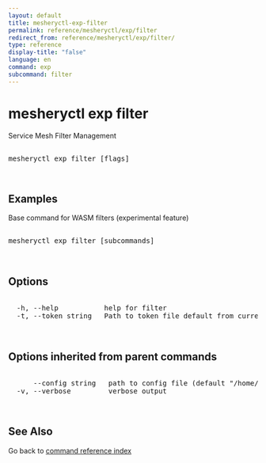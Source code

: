 ```yaml
---
layout: default
title: mesheryctl-exp-filter
permalink: reference/mesheryctl/exp/filter
redirect_from: reference/mesheryctl/exp/filter/
type: reference
display-title: "false"
language: en
command: exp
subcommand: filter
---
```


# mesheryctl exp filter

Service Mesh Filter Management

<pre class='codeblock-pre'>
<div class='codeblock'>
mesheryctl exp filter [flags]

</div>
</pre> 

## Examples

Base command for WASM filters (experimental feature)
<pre class='codeblock-pre'>
<div class='codeblock'>
mesheryctl exp filter [subcommands]	

</div>
</pre> 

## Options

<pre class='codeblock-pre'>
<div class='codeblock'>
  -h, --help           help for filter
  -t, --token string   Path to token file default from current context

</div>
</pre>

## Options inherited from parent commands

<pre class='codeblock-pre'>
<div class='codeblock'>
      --config string   path to config file (default "/home/runner/.meshery/config.yaml")
  -v, --verbose         verbose output

</div>
</pre>

## See Also

Go back to [command reference index](/reference/mesheryctl/) 
